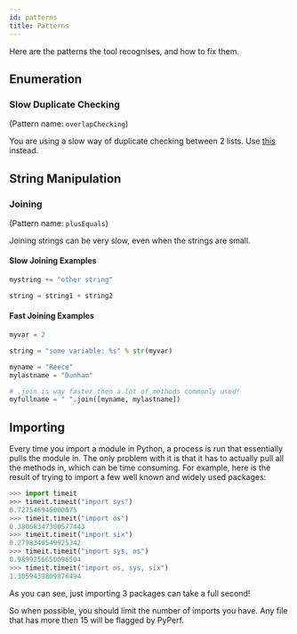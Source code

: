 ```yaml
---
id: patterns
title: Patterns
---
```


Here are the patterns the tool recognises, and how to fix them.

## Enumeration

### Slow Duplicate Checking

(Pattern name: `overlapChecking`)

You are using a slow way of duplicate checking between 2 lists.
Use [this](https://stackoverflow.com/a/17735466) instead.

## String Manipulation

### Joining

(Pattern name: `plusEquals`)

Joining strings can be very slow, even when the strings are small.

#### Slow Joining Examples

```python
mystring += "other string"
```

```python
string = string1 + string2
```

#### Fast Joining Examples

```python
myvar = 2

string = "some variable: %s" % str(myvar)
```

```python
myname = "Reece"
mylastname = "Dunham"

# .join is way faster then a lot of methods commonly used!
myfullname = " ".join([myname, mylastname])
```

## Importing

Every time you import a module in Python, a process is run that essentially pulls the module in.
The only problem with it is that it has to actually pull all the methods in, which can be time consuming.
For example, here is the result of trying to import a few well known and widely used packages:

```python
>>> import timeit
>>> timeit.timeit("import sys")
0.727546946000075
>>> timeit.timeit("import os")
0.38068347300577443
>>> timeit.timeit("import six")
0.2798340549925342
>>> timeit.timeit("import sys, os")
0.9899256650096504
>>> timeit.timeit("import os, sys, six")
1.3059439809876494
```

As you can see, just importing 3 packages can take a full second!

So when possible, you should limit the number of imports you have.
Any file that has more then 15 will be flagged by PyPerf.
